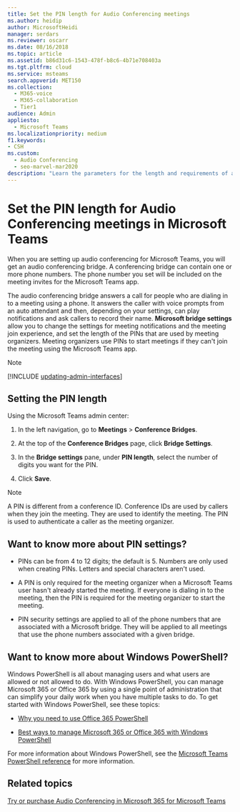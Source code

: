```yaml
---
title: Set the PIN length for Audio Conferencing meetings
ms.author: heidip
author: MicrosoftHeidi
manager: serdars
ms.reviewer: oscarr
ms.date: 08/16/2018
ms.topic: article
ms.assetid: b86d31c6-1543-478f-b8c6-4b71e708403a
ms.tgt.pltfrm: cloud
ms.service: msteams
search.appverid: MET150
ms.collection: 
  - M365-voice
  - M365-collaboration
  - Tier1
audience: Admin
appliesto: 
  - Microsoft Teams
ms.localizationpriority: medium
f1.keywords:
- CSH
ms.custom: 
  - Audio Conferencing
  - seo-marvel-mar2020
description: "Learn the parameters for the length and requirements of a PIN and see how to set the length for meetings in Microsoft Teams."
---
```


# Set the PIN length for Audio Conferencing meetings in Microsoft Teams

When you are setting up audio conferencing for Microsoft Teams, you will get an audio conferencing bridge. A conferencing bridge can contain one or more phone numbers. The phone number you set will be included on the meeting invites for the Microsoft Teams app.
  
The audio conferencing bridge answers a call for people who are dialing in to a meeting using a phone. It answers the caller with voice prompts from an auto attendant and then, depending on your settings, can play notifications and ask callers to record their name. **Microsoft bridge settings** allow you to change the settings for meeting notifications and the meeting join experience, and set the length of the PINs that are used by meeting organizers. Meeting organizers use PINs to start meetings if they can't join the meeting using the Microsoft Teams app.

> [!NOTE]
> [!INCLUDE [updating-admin-interfaces](includes/updating-admin-interfaces.md)]
  
## Setting the PIN length

Using the Microsoft Teams admin center:

1. In the left navigation, go to **Meetings** > **Conference Bridges**.

2. At the top of the **Conference Bridges** page, click **Bridge Settings**.

3. In the **Bridge settings** pane, under **PIN length**, select the number of digits you want for the PIN.

4. Click **Save**.

> [!NOTE]
> A PIN is different from a conference ID. Conference IDs are used by callers when they join the meeting. They are used to identify the meeting. The PIN is used to authenticate a caller as the meeting organizer.

## Want to know more about PIN settings?

- PINs can be from 4 to 12 digits; the default is 5. Numbers are only used when creating PINs. Letters and special characters aren't used.

- A PIN is only required for the meeting organizer when a Microsoft Teams user hasn't already started the meeting. If everyone is dialing in to the meeting, then the PIN is required for the meeting organizer to start the meeting.

- PIN security settings are applied to all of the phone numbers that are associated with a Microsoft bridge. They will be applied to all meetings that use the phone numbers associated with a given bridge.

## Want to know more about Windows PowerShell?

Windows PowerShell is all about managing users and what users are allowed or not allowed to do. With Windows PowerShell, you can manage Microsoft 365 or Office 365 by using a single point of administration that can simplify your daily work when you have multiple tasks to do. To get started with Windows PowerShell, see these topics:

- [Why you need to use Office 365 PowerShell](/microsoft-365/enterprise/why-you-need-to-use-microsoft-365-powershell)

- [Best ways to manage Microsoft 365 or Office 365 with Windows PowerShell](/previous-versions//dn568025(v=technet.10))

For more information about Windows PowerShell, see the [Microsoft Teams PowerShell reference](/powershell/module/teams/?view=teams-ps) for more information.

## Related topics

[Try or purchase Audio Conferencing in Microsoft 365 for Microsoft Teams](try-or-purchase-audio-conferencing-in-office-365-for-teams.md)
